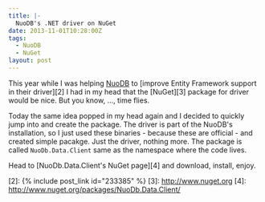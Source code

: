 ```yaml
---
title: |-
  NuoDB's .NET driver on NuGet
date: 2013-11-01T10:28:00Z
tags:
  - NuoDB
  - NuGet
layout: post
---
```

This year while I was helping [NuoDB][1] to [improve Entity Framework support in their driver][2] I had in my head that the [NuGet][3] package for driver would be nice. But you know, ..., time flies.

<!-- excerpt -->

Today the same idea popped in my head again and I decided to quickly jump into and create the package. The driver is part of the NuoDB's installation, so I just used these binaries - because these are official - and created simple pacakge. Just the driver, nothing more. The package is called `NuoDb.Data.Client` same as the namespace where the code lives.

Head to [NuoDb.Data.Client's NuGet page][4] and download, install, enjoy.

[1]: http://www.nuodb.com
[2]: {% include post_link id="233385" %}
[3]: http://www.nuget.org
[4]: http://www.nuget.org/packages/NuoDb.Data.Client/